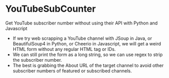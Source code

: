 # YouTubeSubCounter
Get YouTube subscriber number without using their API with Python and Javascript
- If we try web scrapping a YouTube channel with JSoup in Java, or BeautifulSoup4 in Python, or Cheerio in Javascript, we will get a weird HTML form without any regular HTML tag or IDs.
- We can still print the form as a long string, so we can use regex to strip the subscriber number.
- The best is grabbing the About URL of the target channel to avoid other subscriber numbers of  featured or subscribed channels.
